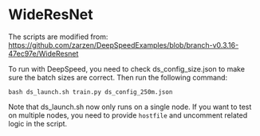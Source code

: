<!--- Copyright Amazon.com, Inc. or its affiliates. All Rights Reserved. -->
<!--- SPDX-License-Identifier: Apache-2.0  -->

# WideResNet

The scripts are modified from:
https://github.com/zarzen/DeepSpeedExamples/blob/branch-v0.3.16-47ec97e/WideResnet

To run with DeepSpeed, you need to check ds_config_size.json to make sure
the batch sizes are correct. Then run the following command:

```
bash ds_launch.sh train.py ds_config_250m.json
```

Note that ds_launch.sh now only runs on a single node. If you want to test on multiple nodes,
you need to provide `hostfile` and uncomment related logic in the script.
